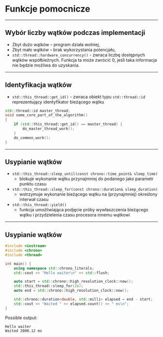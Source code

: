 <!-- .slide: data-background="#111111" -->

# Funkcje pomocnicze

___

## Wybór liczby wątków podczas implementacji

* <!-- .element: class="fragment fade-in" --> Zbyt dużo wątków – program działa wolniej,
* <!-- .element: class="fragment fade-in" --> Zbyt mało wątków – brak wykorzystania potencjału,
* <!-- .element: class="fragment fade-in" --> <code>std::thread::hardware_concurrency()</code> - zwraca liczbę dostępnych wątków współbieżnych. Funkcja ta może zwrócić 0, jeśli taka informacja nie będzie możliwa do uzyskania.

___

## Identyfikacja wątków

* <!-- .element: class="fragment fade-in" --> <code>std::this_thread::get_id()</code> - zwraca obiekt typu <code>std::thread::id</code> reprezentujący identyfikator bieżącego wątku

```cpp
std::thread::id master_thread;
void some_core_part_of_the_algorithm()
{
    if (std::this_thread::get_id() == master_thread) {
        do_master_thread_work();
    }
    do_common_work();
}
```
<!-- .element: class="fragment fade-in" -->

___

## Usypianie wątków

* <!-- .element: class="fragment fade-in" --> <code>std::this_thread::sleep_until(const chrono::time_point<Clock, Duration>& sleep_time)</code>
  * <!-- .element: class="fragment fade-in" -->blokuje wykonanie wątku przynajmniej do podanego jako parametr punktu czasu
* <!-- .element: class="fragment fade-in" --> <code>std::this_thread::sleep_for(const chrono::duration<Rep, Period>& sleep_duration)</code>
  * <!-- .element: class="fragment fade-in" --> wstrzymuje wykonanie bieżącego wątku na (przynajmniej) określony interwał czasu
* <!-- .element: class="fragment fade-in" --> <code>std::this_thread::yield()</code>
  * <!-- .element: class="fragment fade-in" --> funkcja umożliwiająca podjęcie próby wywłaszczenia bieżącego wątku i przydzielenia czasu procesora innemu wątkowi

___

## Usypianie wątków

```cpp
#include <iostream>
#include <chrono>
#include <thread>

int main() {
    using namespace std::chrono_literals;
    std::cout << "Hello waiter\n" << std::flush;

    auto start = std::chrono::high_resolution_clock::now();
    std::this_thread::sleep_for(2s);
    auto end = std::chrono::high_resolution_clock::now();

    std::chrono::duration<double, std::milli> elapsed = end - start;
    std::cout << "Waited " << elapsed.count() << " ms\n";
}
```

Possible output:
<!-- .element: class="fragment fade-in" -->

```output
Hello waiter
Waited 2000.12 ms
```
<!-- .element: class="fragment fade-in" -->
